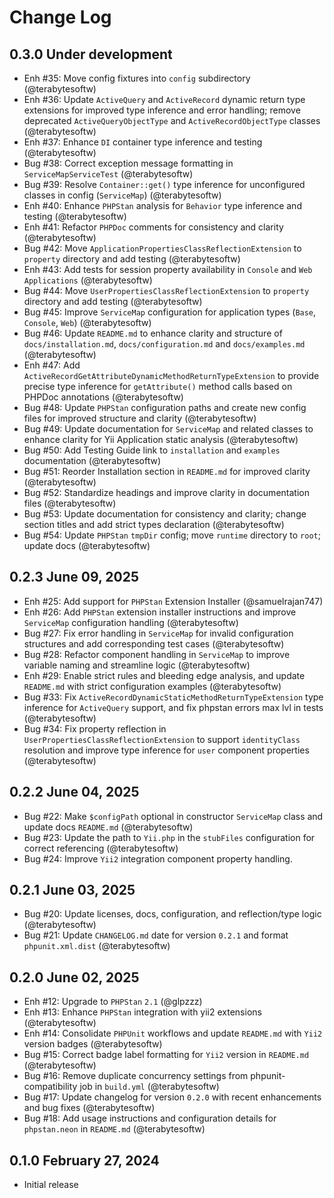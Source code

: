 # Change Log

## 0.3.0 Under development

- Enh #35: Move config fixtures into `config` subdirectory (@terabytesoftw)
- Enh #36: Update `ActiveQuery` and `ActiveRecord` dynamic return type extensions for improved type inference and error handling; remove deprecated `ActiveQueryObjectType` and `ActiveRecordObjectType` classes (@terabytesoftw)
- Enh #37: Enhance `DI` container type inference and testing (@terabytesoftw)
- Bug #38: Correct exception message formatting in `ServiceMapServiceTest` (@terabytesoftw)
- Bug #39: Resolve `Container::get()` type inference for unconfigured classes in config (`ServiceMap`) (@terabytesoftw)
- Enh #40: Enhance `PHPStan` analysis for `Behavior` type inference and testing (@terabytesoftw)
- Enh #41: Refactor `PHPDoc` comments for consistency and clarity (@terabytesoftw)
- Bug #42: Move `ApplicationPropertiesClassReflectionExtension` to `property` directory and add testing (@terabytesoftw)
- Enh #43: Add tests for session property availability in `Console` and `Web` `Applications` (@terabytesoftw)
- Bug #44: Move `UserPropertiesClassReflectionExtension` to `property` directory and add testing (@terabytesoftw)
- Bug #45: Improve `ServiceMap` configuration for application types (`Base`, `Console`, `Web`) (@terabytesoftw)
- Bug #46: Update `README.md` to enhance clarity and structure of `docs/installation.md`, `docs/configuration.md` and `docs/examples.md` (@terabytesoftw)
- Enh #47: Add `ActiveRecordGetAttributeDynamicMethodReturnTypeExtension` to provide precise type inference for `getAttribute()` method calls based on PHPDoc annotations (@terabytesoftw)
- Bug #48: Update `PHPStan` configuration paths and create new config files for improved structure and clarity (@terabytesoftw)
- Bug #49: Update documentation for `ServiceMap` and related classes to enhance clarity for Yii Application static analysis (@terabytesoftw)
- Bug #50: Add Testing Guide link to `installation` and `examples` documentation (@terabytesoftw)
- Bug #51: Reorder Installation section in `README.md` for improved clarity (@terabytesoftw)
- Bug #52: Standardize headings and improve clarity in documentation files (@terabytesoftw)
- Bug #53: Update documentation for consistency and clarity; change section titles and add strict types declaration (@terabytesoftw)
- Bug #54: Update `PHPStan` `tmpDir` config; move `runtime` directory to `root`; update docs (@terabytesoftw)

## 0.2.3 June 09, 2025

- Enh #25: Add support for `PHPStan` Extension Installer (@samuelrajan747)
- Enh #26: Add `PHPStan` extension installer instructions and improve `ServiceMap` configuration handling (@terabytesoftw)
- Bug #27: Fix error handling in `ServiceMap` for invalid configuration structures and add corresponding test cases (@terabytesoftw)
- Bug #28: Refactor component handling in `ServiceMap` to improve variable naming and streamline logic (@terabytesoftw)
- Enh #29: Enable strict rules and bleeding edge analysis, and update `README.md` with strict configuration examples (@terabytesoftw)
- Bug #33: Fix `ActiveRecordDynamicStaticMethodReturnTypeExtension` type inference for `ActiveQuery` support, and fix phpstan errors max lvl in tests (@terabytesoftw)
- Bug #34: Fix property reflection in `UserPropertiesClassReflectionExtension` to support `identityClass` resolution and improve type inference for `user` component properties (@terabytesoftw)

## 0.2.2 June 04, 2025

- Bug #22: Make `$configPath` optional in constructor `ServiceMap` class and update docs `README.md` (@terabytesoftw)
- Bug #23: Update the path to `Yii.php` in the `stubFiles` configuration for correct referencing (@terabytesoftw)
- Bug #24: Improve `Yii2` integration component property handling.

## 0.2.1 June 03, 2025

- Bug #20: Update licenses, docs, configuration, and reflection/type logic (@terabytesoftw)
- Bug #21: Update `CHANGELOG.md` date for version `0.2.1` and format `phpunit.xml.dist` (@terabytesoftw)

## 0.2.0 June 02, 2025

- Enh #12: Upgrade to `PHPStan` `2.1` (@glpzzz)
- Enh #13: Enhance `PHPStan` integration with yii2 extensions (@terabytesoftw)
- Enh #14: Consolidate `PHPUnit` workflows and update `README.md` with `Yii2` version badges (@terabytesoftw)
- Bug #15: Correct badge label formatting for `Yii2` version in `README.md` (@terabytesoftw)
- Bug #16: Remove duplicate concurrency settings from phpunit-compatibility job in `build.yml` (@terabytesoftw)
- Bug #17: Update changelog for version `0.2.0` with recent enhancements and bug fixes (@terabytesoftw)
- Bug #18: Add usage instructions and configuration details for `phpstan.neon` in `README.md` (@terabytesoftw)

## 0.1.0 February 27, 2024

- Initial release
